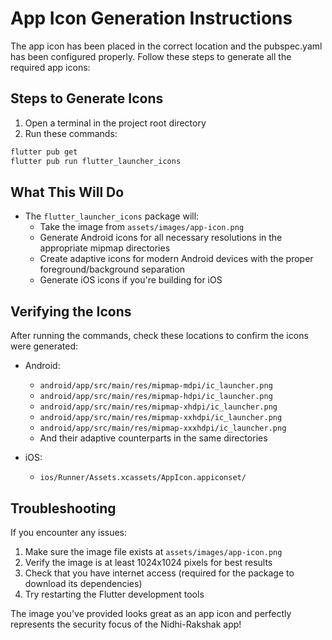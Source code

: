 # App Icon Generation Instructions

The app icon has been placed in the correct location and the pubspec.yaml has been configured properly. Follow these steps to generate all the required app icons:

## Steps to Generate Icons

1. Open a terminal in the project root directory
2. Run these commands:

```bash
flutter pub get
flutter pub run flutter_launcher_icons
```

## What This Will Do

- The `flutter_launcher_icons` package will:
  - Take the image from `assets/images/app-icon.png`
  - Generate Android icons for all necessary resolutions in the appropriate mipmap directories
  - Create adaptive icons for modern Android devices with the proper foreground/background separation
  - Generate iOS icons if you're building for iOS

## Verifying the Icons

After running the commands, check these locations to confirm the icons were generated:

- Android: 
  - `android/app/src/main/res/mipmap-mdpi/ic_launcher.png`
  - `android/app/src/main/res/mipmap-hdpi/ic_launcher.png`
  - `android/app/src/main/res/mipmap-xhdpi/ic_launcher.png`
  - `android/app/src/main/res/mipmap-xxhdpi/ic_launcher.png`
  - `android/app/src/main/res/mipmap-xxxhdpi/ic_launcher.png`
  - And their adaptive counterparts in the same directories

- iOS:
  - `ios/Runner/Assets.xcassets/AppIcon.appiconset/`

## Troubleshooting

If you encounter any issues:

1. Make sure the image file exists at `assets/images/app-icon.png`
2. Verify the image is at least 1024x1024 pixels for best results
3. Check that you have internet access (required for the package to download its dependencies)
4. Try restarting the Flutter development tools

The image you've provided looks great as an app icon and perfectly represents the security focus of the Nidhi-Rakshak app!
